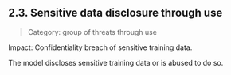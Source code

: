 ## 2.3. Sensitive data disclosure through use
>Category: group of threats through use  

Impact: Confidentiality breach of sensitive training data.

The model discloses sensitive training data or is abused to do so.